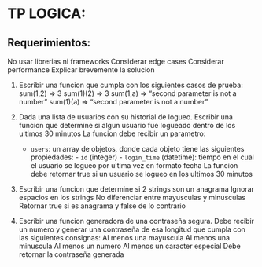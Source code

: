 # TP LOGICA:

## Requerimientos:
No usar librerias ni frameworks
Considerar edge cases
Considerar performance
Explicar brevemente la solucion

1. Escribir una funcion que cumpla con los siguientes casos de prueba:
   sum(1,2) => 3
   sum(1)(2) => 3
   sum(1,a) => “second parameter is not a number”
   sum(1)(a) => “second parameter is not a number”

2. Dada una lista de usuarios con su historial de logueo. Escribir una funcion que determine si algun usuario fue logueado dentro de los ultimos 30 minutos
   La funcion debe recibir un parametro:

   - `users`: un array de objetos, donde cada objeto tiene las siguientes propiedades: - `id` (integer) - `login_time` (datetime): tiempo en el cual el usuario se logueo por ultima vez en formato fecha
     La funcion debe retornar true si un usuario se logueo en los ultimos 30 minutos

3. Escribir una funcion que determine si 2 strings son un anagrama
   Ignorar espacios en los strings
   No diferenciar entre mayusculas y minusculas
   Retornar true si es anagrama y false de lo contrario

4. Escribir una funcion generadora de una contraseña segura. Debe recibir un numero y generar una contraseña de esa longitud que cumpla con las siguientes consignas:
   Al menos una mayuscula
   Al menos una minuscula
   Al menos un numero
   Al menos un caracter especial
   Debe retornar la contraseña generada
